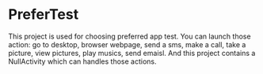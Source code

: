 PreferTest
==========
This project is used for choosing preferred app test. You can launch those action: go to desktop, browser webpage, send a sms, make a call, take a picture, view pictures, play musics, send emaisl. And this project contains a NullActivity which can handles those actions.
